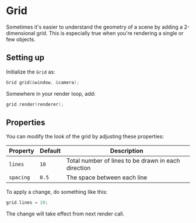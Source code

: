 # Grid

Sometimes it's easier to understand the geometry of a scene by adding
a 2-dimensional grid. This is especially true when you're rendering a single
or few objects.

## Setting up
Initialize the ``Grid`` as:

````c++
Grid grid(&window, &camera);
````

Somewhere in your render loop, add:

````c++
grid.render(renderer);
````

## Properties

You can modify the look of the grid by adjusting these properties:

| Property | Default | Description |
| --- | --- | --- |
| ``lines`` | ``10`` | Total number of lines to be drawn in each direction |
| ``spacing`` | ``0.5`` | The space between each line |

To apply a change, do something like this:

````c++
grid.lines = 20;
````

The change will take effect from next render call.